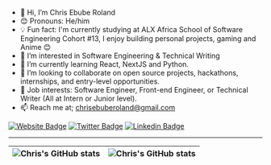 - 👋 Hi, I’m Chris Ebube Roland
- 😊 Pronouns: He/him
- 💡 Fun fact: I'm currently studying at ALX Africa School of Software Engineering Cohort #13, I enjoy building personal projects, gaming and Anime 😊
- 👀 I’m interested in Software Engineering & Technical Writing
- 🌱 I’m currently learning React, NextJS and Python.
- 💞️ I’m looking to collaborate on open source projects, hackathons, internships, and entry-level opportunities.
- 💼 Job interests: Software Engineer, Front-end Engineer, or Technical Writer (All at Intern or Junior level).
- 📫 Reach me at; chrisebuberoland@gmail.com

[![Website Badge](https://img.shields.io/badge/-chrisroland.hashnode.dev-000000?style=for-the-badge&logo=Google-Chrome&logoColor=white&link=https://chrisroland.hashnode.dev)](https://chrisroland.hashnode.dev) [![Twitter Badge](https://img.shields.io/badge/-@ChrisEbubeRolnd-1ca0f1?style=for-the-badge&logo=twitter&logoColor=white&link=https://twitter.com/ChrisEbubeRolnd)](https://twitter.com/ChrisEbubeRolnd) [![Linkedin Badge](https://img.shields.io/badge/-chrisebuberoland?style=for-the-badge&logo=Linkedin&logoColor=white&link=https://www.linkedin.com/in/chrisebuberoland)](https://www.linkedin.com/in/chrisebuberoland)


---

| <img align="center" src="https://github-readme-stats.vercel.app/api?username=ChrisRoland&show_icons=true&include_all_commits=true&hide_border=true" alt="Chris's GitHub stats" /> | <img align="center" src="https://github-readme-stats.vercel.app/api/top-langs/?username=ChrisRoland&langs_count=8&layout=compact&hide_border=true" alt="Chris's GitHub stats" /> |
| ------------- | ------------- |




<!---
ChrisRoland/ChrisRoland is a ✨ special ✨ repository because its `README.md` (this file) appears on your GitHub profile.
You can click the Preview link to take a look at your changes.
--->
